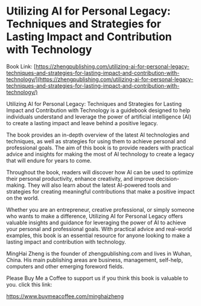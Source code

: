 # Utilizing AI for Personal Legacy: Techniques and Strategies for Lasting Impact and Contribution with Technology

Book Link: [https://zhengpublishing.com/utilizing-ai-for-personal-legacy-techniques-and-strategies-for-lasting-impact-and-contribution-with-technology/](https://zhengpublishing.com/utilizing-ai-for-personal-legacy-techniques-and-strategies-for-lasting-impact-and-contribution-with-technology/)

Utilizing AI for Personal Legacy: Techniques and Strategies for Lasting Impact and Contribution with Technology is a guidebook designed to help individuals understand and leverage the power of artificial intelligence (AI) to create a lasting impact and leave behind a positive legacy.

The book provides an in-depth overview of the latest AI technologies and techniques, as well as strategies for using them to achieve personal and professional goals. The aim of this book is to provide readers with practical advice and insights for making the most of AI technology to create a legacy that will endure for years to come.

Throughout the book, readers will discover how AI can be used to optimize their personal productivity, enhance creativity, and improve decision-making. They will also learn about the latest AI-powered tools and strategies for creating meaningful contributions that make a positive impact on the world.

Whether you are an entrepreneur, creative professional, or simply someone who wants to make a difference, Utilizing AI for Personal Legacy offers valuable insights and guidance for leveraging the power of AI to achieve your personal and professional goals. With practical advice and real-world examples, this book is an essential resource for anyone looking to make a lasting impact and contribution with technology.

MingHai Zheng is the founder of zhengpublishing.com and lives in Wuhan, China. His main publishing areas are business, management, self-help, computers and other emerging foreword fields.

Please Buy Me a Coffee to support us if you think this book is valuable to you. click this link:

https://www.buymeacoffee.com/minghaizheng
